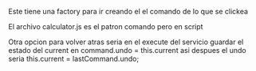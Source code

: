 Este tiene una factory para ir creando el el comando de lo que se clickea

El archivo calculator.js es el patron comando pero en script

Otra opcion para volver atras seria en el execute del servicio guardar el estado del current en command.undo = this.current
asi despues el undo seria
this.current = lastCommand.undo;

